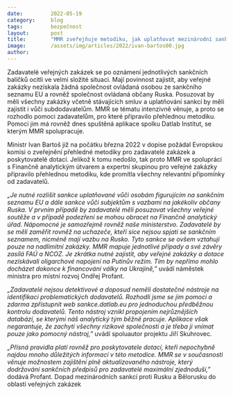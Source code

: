 ```yaml
---
date:         2022-05-19
category:     blog
tags:         bezpečnost
layout:       post
title:        "MMR zveřejňuje metodiku, jak uplatňovat mezinárodní sankce proti Putinovu režimu v oblasti zakázek"
image:        /assets/img/articles/2022/ivan-bartos00.jpg
author:       
---
```



Zadavatelé veřejných zakázek se po oznámení jednotlivých sankčních balíčků ocitli ve velmi složité situaci. Mají povinnost zajistit, aby veřejné zakázky nezískala žádná společnost ovládaná osobou ze sankčního seznamu EU a rovněž společnost ovládaná občany Ruska. Posuzovat by měli všechny zakázky včetně stávajících smluv a uplatňování sankcí by měli zajistit i vůči subdodavatelům. MMR se tématu intenzivně věnuje, a proto se rozhodlo pomoci zadavatelům, pro které připravilo přehlednou metodiku. Pomoci jim má rovněž dnes spuštěná aplikace spolku Datlab Institut, se kterým MMR spolupracuje.

Ministr Ivan Bartoš již na počátku března 2022 v dopise požádal Evropskou komisi o zveřejnění přehledné metodiky pro zadavatelé zakázek a poskytovatelé dotací. Jelikož k tomu nedošlo, tak proto MMR ve spolupráci s Finančně analytickým útvarem a expertní skupinou pro veřejné zakázky připravilo přehlednou metodiku, kde promítla všechny relevantní připomínky od zadavatelů. 
 
*„Je nutné rozlišit sankce uplatňované vůči osobám figurujícím na sankčním seznamu EU a dále sankce vůči subjektům s vazbami na jakékoliv občany Ruska. V prvním případě by zadavatelé měli posuzovat všechny veřejné soutěže a v případě podezření se mohou obracet na Finančně analytický úřad. Nápomocné je samozřejmě rovněž naše ministerstvo. Zadavatelé by se měli zaměřit rovněž na uchazeče, kteří sice nejsou spjati se sankčním seznamem, nicméně mají vazbu na Rusko. Tyto sankce se ovšem vztahují pouze na nadlimitní zakázky. MMR mapuje jednotlivé případy a své závěry zasílá FAÚ a NCOZ. Je zkrátka nutné zajistit, aby veřejné zakázky a dotace nezískávali oligarchové napojení na Putinův režim. Tím by nepřímo mohlo docházet dokonce k financování války na Ukrajině,”* uvádí náměstek ministra pro místní rozvoj Ondřej Profant.
 
*„Zadavatelé nejsou detektivové a doposud neměli dostatečné nástroje na identifikaci problematických dodavatelů. Rozhodli jsme se jim pomoci a zdarma zpřístupnit web sankce.datlab.eu pro jednoduchou předběžnou kontrolu dodavatelů. Tento nástroj vznikl propojením nejrůznějších databází, se kterými náš analytický tým běžně pracuje. Aplikace však negarantuje, že zachytí všechny rizikové společnosti a je třeba ji vnímat pouze jako pomocný nástroj,”* uvádí spoluautor projektu Jiří Skuhrovec.    
 
*„Přísná pravidla platí rovněž pro poskytovatele dotací, kteří nepochybně najdou mnoho důležitých informací v této metodice. MMR se v současnosti věnuje možnostem zajištění plně aktualizovaného nástroje, který dodržování sankčních předpisů pro zadavatelé maximální zjednoduší,”* dodává Profant.
Dopad mezinárodních sankcí proti Rusku a Bělorusku do oblasti veřejných zakázek 
